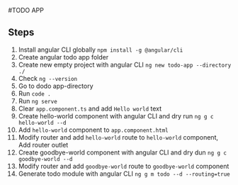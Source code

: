 #TODO APP
## Steps

1. Install angular CLI globally `npm install -g @angular/cli`
2. Create angular todo app folder
3. Create new empty project with angular CLI `ng new todo-app --directory ./`
4. Check `ng --version`
5. Go to dodo app-directory
6. Run `code .`
7. Run `ng serve`
8. Clear `app.component.ts` and add `Hello world` text
9. Create hello-world component with angular CLI and dry run `ng g c hello-world --d`
10. Add `hello-world` component to `app.component.html`
11. Modify router and add `hello-world` route to `hello-world` component, Add router outlet
12. Create goodbye-world component with angular CLI and dry dun `ng g c goodbye-world --d`
13. Modify router and add `goodbye-world` route to `goodbye-world` component
14. Generate todo module with angular CLI `ng g m todo --d --routing=true`
